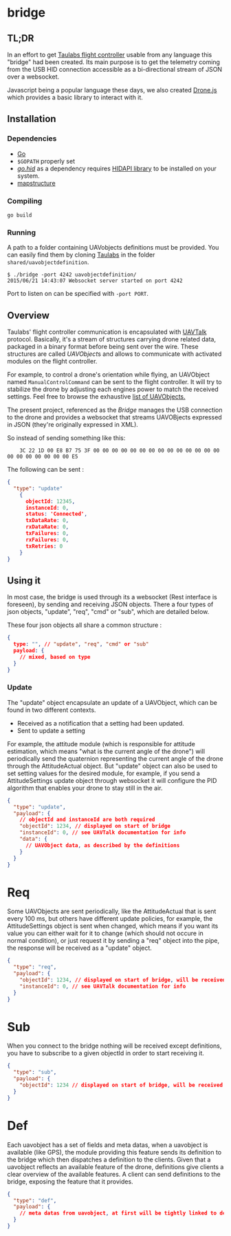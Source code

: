 # bridge

## TL;DR

In an effort to get [Taulabs flight controller](http://taulabs.org/) usable from any language
this "bridge" had been created. Its main purpose is to get the telemetry coming from
the USB HID connection accessible as a bi-directional stream of JSON over a websocket.

Javascript being a popular language these days, we also created
[Drone.js](https://github.com/openflylab/drone.js) which provides a
basic library to interact with it.

## Installation

### Dependencies

- [Go](http://golang.org/)
- `$GOPATH` properly set
- [*go.hid*](https://github.com/GeertJohan/go.hid) as a dependency requires [HIDAPI
library](https://github.com/signal11/hidapi) to be installed on your
system.
- [mapstructure](https://github.com/mitchellh/mapstructure)

### Compiling

`go build`

### Running

A path to a folder containing UAVobjects definitions must be provided.
You can easily find them by cloning [Taulabs](https://github.com/TauLabs/TauLabs) in the folder `shared/uavobjectdefinition`.

```
$ ./bridge -port 4242 uavobjectdefinition/
2015/06/21 14:43:07 Websocket server started on port 4242
```

Port to listen on can be specified with `-port PORT`.

## Overview

Taulabs' flight controller communication is encapsulated with [UAVTalk](https://wiki.openpilot.org/display/WIKI/UAVTalk) protocol.
Basically, it's a stream of structures carrying drone related data, packaged in a binary format before being sent over the wire. 
These structures are called *UAVObject*s and allows to communicate with
activated modules on the flight controller. 

For example, to control a drone's orientation while flying, an UAVObject
named `ManualControlCommand` can be sent to the flight controller. It
will try to stabilize the drone by adjusting each engines power to match the received settings.
Feel free to browse the exhaustive [list of UAVObjects.](https://gist.github.com/jhchabran/972ad7660398f478d990)

The present project, referenced as the *Bridge* manages the USB
connection to the drone and provides a websocket that streams UAVOBjects
expressed in JSON (they're originally expressed in XML).

So instead of sending something like this:

```
    3C 22 1D 00 E8 B7 75 3F 00 00 00 00 00 00 00 00 00 00 00 00 00 00 00 00 00 00 00 00 00 E5
```

The following can be sent : 

```json
{
  "type": "update"
    {
      objectId: 12345,
      instanceId: 0,
      status: 'Connected',
      txDataRate: 0,
      rxDataRate: 0,
      txFailures: 0,
      rxFailures: 0,
      txRetries: 0
    }
}
```

## Using it

In most case, the bridge is used through its a websocket (Rest interface is foreseen), by sending and receiving JSON objects.
There a four types of json objects, "update", "req", "cmd" or "sub",
which are detailed below.

These four json objects all share a common structure :

```json
{
  type: "", // "update", "req", "cmd" or "sub"
  payload: {
    // mixed, based on type
  }
}
```

### Update

The "update" object encapsulate an update of a UAVObject, which can be
found in two different contexts. 

- Received as a notification that a setting had been updated. 
- Sent to update a setting

For example, the attitude module (which is responsible for attitude estimation, which means "what is the current angle of the drone") will periodically send the quaternion representing the current angle of the drone through the AttitudeActual object. But "update" object can also be used to set setting values for the desired module, for example, if you send a AttitudeSettings update object through websocket it will configure the PID algorithm that enables your drone to stay still in the air.

```json
{
  "type": "update",
  "payload": {
    // objectId and instanceId are both required
    "objectId": 1234, // displayed on start of bridge
    "instanceId": 0, // see UAVTalk documentation for info
    "data": {
      // UAVObject data, as described by the definitions
    }
  }
}
```

# Req

Some UAVObjects are sent periodically, like the AttitudeActual that is sent every 100 ms, but others have different update policies, for example, the AttitudeSettings object is sent when changed, which means if you want its value you can either wait for it to change (which should not occure in normal condition), or just request it by sending a "req" object into the pipe, the response will be received as a "update" object.

```json
{
  "type": "req",
  "payload": {
    "objectId": 1234, // displayed on start of bridge, will be received from the def packet
    "instanceId": 0, // see UAVTalk documentation for info
  }
}
```

# Sub

When you connect to the bridge nothing will be received except definitions, you have to subscribe to a given objectId in order to start receiving it.

```json
{
  "type": "sub",
  "payload": {
    "objectId": 1234 // displayed on start of bridge, will be received from the def packet
  }
}
```

# Def

Each uavobject has a set of fields and meta datas, when a uavobject is available (like GPS), the module providing this feature sends its definition to the bridge which then dispatches a definition to the clients. Given that a uavobject reflects an available feature of the drone, definitions give clients a clear overview of the available features.
A client can send definitions to the bridge, exposing the feature that it provides.

```json
{
  "type": "def",
  "payload": {
    // meta datas from uavobject, at first will be tightly linked to definitions found in the xml files
  }
}
```
